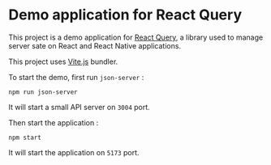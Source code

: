 # Demo application for React Query

This project is a demo application for [React Query](https://react-query.tanstack.com/), a library used to manage server sate on React and React Native applications.

This project uses [Vite.js](https://vitejs.dev/) bundler.

To start the demo, first run `json-server` :

```
npm run json-server
```

It will start a small API server on `3004` port.

Then start the application :

```
npm start
```

It will start the application on `5173` port.
